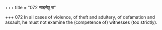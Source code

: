 +++
title = "072 साहसेषु च"

+++
072	In all cases of violence, of theft and adultery, of defamation and assault, he must not examine the (competence of) witnesses (too strictly).